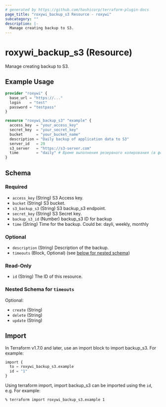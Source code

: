 ```yaml
---
# generated by https://github.com/hashicorp/terraform-plugin-docs
page_title: "roxywi_backup_s3 Resource - roxywi"
subcategory: ""
description: |-
  Manage creating backup to S3.
---
```


# roxywi_backup_s3 (Resource)

Manage creating backup to S3.

## Example Usage

```terraform
provider "roxywi" {
  base_url = "https://..."
  login    = "test"
  password = "testpass"
}

resource "roxywi_backup_s3" "example" {
  access_key  = "your_access_key"
  secret_key  = "your_secret_key"
  bucket      = "your_bucket_name"
  description = "Daily backup of application data to S3"
  server_id   = 29
  s3_server   = "https://s3-server.com"
  time        = "daily" # Время выполнения резервного копирования (в формате HH:MM)
}
```

## Schema

### Required

- `access_key` (String) S3 Access key.
- `bucket` (String) S3 bucket.
- `s3_backup_s3` (String) S3 backup_s3 endpoint.
- `secret_key` (String) S3 Secret key.
- `backup_s3_id` (Number) backup_s3 ID for backup
- `time` (String) Time for the backup. Could be: dayli, weekly, monthly

### Optional

- `description` (String) Description of the backup.
- `timeouts` (Block, Optional) (see [below for nested schema](#nestedblock--timeouts))

### Read-Only

- `id` (String) The ID of this resource.

<a id="nestedblock--timeouts"></a>
### Nested Schema for `timeouts`

Optional:

- `create` (String)
- `delete` (String)
- `update` (String)

## Import

In Terraform v1.7.0 and later, use an import block to import backup_s3. For example:

```terraform
import {
  to = roxywi_backup_s3.example
  id = "1"
}
```

Using terraform import, import backup_s3 can be imported using the `id`, e.g. For example:

```shell
% terraform import roxywi_backup_s3.example 1
```
